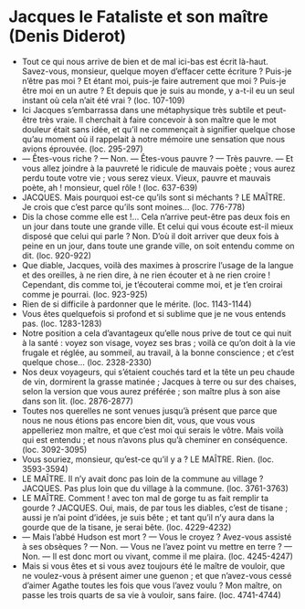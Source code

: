 # Jacques le Fataliste et son maître (Denis Diderot)
* Tout ce qui nous arrive de bien et de mal ici-bas est écrit là-haut. Savez-vous, monsieur, quelque moyen d’effacer cette écriture ? Puis-je n’être pas moi ? Et étant moi, puis-je faire autrement que moi ? Puis-je être moi en un autre ? Et depuis que je suis au monde, y a-t-il eu un seul instant où cela n’ait été vrai ? (loc. 107-109)
* Ici Jacques s’embarrassa dans une métaphysique très subtile et peut-être très vraie. Il cherchait à faire concevoir à son maître que le mot douleur était sans idée, et qu’il ne commençait à signifier quelque chose qu’au moment où il rappelait à notre mémoire une sensation que nous avions éprouvée. (loc. 295-297)
* — Êtes-vous riche ? — Non. — Êtes-vous pauvre ? — Très pauvre. — Et vous allez joindre à la pauvreté le ridicule de mauvais poète ; vous aurez perdu toute votre vie ; vous serez vieux. Vieux, pauvre et mauvais poète, ah ! monsieur, quel rôle ! (loc. 637-639)
* JACQUES. Mais pourquoi est-ce qu’ils sont si méchants ? LE MAÎTRE. Je crois que c’est parce qu’ils sont moines… (loc. 776-778)
* Dis la chose comme elle est !… Cela n’arrive peut-être pas deux fois en un jour dans toute une grande ville. Et celui qui vous écoute est-il mieux disposé que celui qui parle ? Non. D’où il doit arriver que deux fois à peine en un jour, dans toute une grande ville, on soit entendu comme on dit. (loc. 920-922)
* Que diable, Jacques, voilà des maximes à proscrire l’usage de la langue et des oreilles, à ne rien dire, à ne rien écouter et à ne rien croire ! Cependant, dis comme toi, je t’écouterai comme moi, et je t’en croirai comme je pourrai. (loc. 923-925)
* Rien de si difficile à pardonner que le mérite. (loc. 1143-1144)
* Vous êtes quelquefois si profond et si sublime que je ne vous entends pas. (loc. 1283-1283)
* Notre position a cela d’avantageux qu’elle nous prive de tout ce qui nuit à la santé : voyez son visage, voyez ses bras ; voilà ce qu’on doit à la vie frugale et réglée, au sommeil, au travail, à la bonne conscience ; et c’est quelque chose… (loc. 2328-2330)
* Nos deux voyageurs, qui s’étaient couchés tard et la tête un peu chaude de vin, dormirent la grasse matinée ; Jacques à terre ou sur des chaises, selon la version que vous aurez préférée ; son maître plus à son aise dans son lit. (loc. 2876-2877)
* Toutes nos querelles ne sont venues jusqu’à présent que parce que nous ne nous étions pas encore bien dit, vous, que vous vous appelleriez mon maître, et que c’est moi qui serais le vôtre. Mais voilà qui est entendu ; et nous n’avons plus qu’à cheminer en conséquence. (loc. 3092-3095)
* Vous souriez, monsieur, qu’est-ce qu’il y a ? LE MAÎTRE. Rien. (loc. 3593-3594)
* LE MAÎTRE. Il n’y avait donc pas loin de la commune au village ? JACQUES. Pas plus loin que du village à la commune. (loc. 3761-3763)
* LE MAÎTRE. Comment ! avec ton mal de gorge tu as fait remplir ta gourde ? JACQUES. Oui, mais, de par tous les diables, c’est de tisane ; aussi je n’ai point d’idées, je suis bête ; et tant qu’il n’y aura dans la gourde que de la tisane, je serai bête. (loc. 4229-4232)
* — Mais l’abbé Hudson est mort ? — Vous le croyez ? Avez-vous assisté à ses obsèques ? — Non. — Vous ne l’avez point vu mettre en terre ? — Non. — Il est donc mort ou vivant, comme il me plaira. (loc. 4245-4247)
* Mais si vous êtes et si vous avez toujours été le maître de vouloir, que ne voulez-vous à présent aimer une guenon ; et que n’avez-vous cessé d’aimer Agathe toutes les fois que vous l’avez voulu ? Mon maître, on passe les trois quarts de sa vie à vouloir, sans faire. (loc. 4741-4744)
